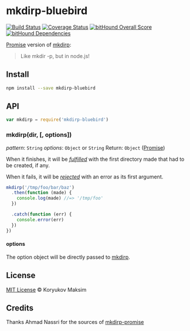 # mkdirp-bluebird

[![Build Status](https://travis-ci.org/maxkoryukov/mkdirp-bluebird.svg?branch=master)][travis-url]
[![Coverage Status](https://coveralls.io/repos/github/maxkoryukov/mkdirp-bluebird/badge.svg?branch=master)](https://coveralls.io/github/maxkoryukov/mkdirp-bluebird?branch=master)
[![bitHound Overall Score](https://www.bithound.io/github/maxkoryukov/mkdirp-bluebird/badges/score.svg)](https://www.bithound.io/github/maxkoryukov/mkdirp-bluebird)
[![bitHound Dependencies](https://www.bithound.io/github/maxkoryukov/mkdirp-bluebird/badges/dependencies.svg)](https://www.bithound.io/github/maxkoryukov/mkdirp-bluebird/master/dependencies/npm)

[Promise] version of [mkdirp]:

> Like mkdir -p, but in node.js!

## Install

```sh
npm install --save mkdirp-bluebird
```

## API

```js
var mkdirp = require('mkdirp-bluebird')
```

### mkdirp(dir, [, options])

*pattern*: `String`
*options*: `Object` or `String`
Return: `Object` ([Promise])

When it finishes, it will be [*fulfilled*](http://bluebirdjs.com/docs/working-with-callbacks.html) with the first directory made that had to be created, if any.

When it fails, it will be [*rejected*](http://bluebirdjs.com/docs/working-with-callbacks.html) with an error as its first argument.

```js
mkdirp('/tmp/foo/bar/baz')
  .then(function (made) {
    console.log(made) //=> '/tmp/foo'
  })

  .catch(function (err) {
    console.error(err)
  })
})
```

#### options

The option object will be directly passed to [mkdirp](https://github.com/substack/node-mkdirp#mkdirpdir-opts-cb).

## License

[MIT License](LICENSE) &copy; Koryukov Maksim

## Credits

Thanks Ahmad Nassri for the sources of [mkdirp-promise](https://github.com/ahmadnassri/mkdirp-promise)

[travis-url]: https://travis-ci.org/maxkoryukov/mkdirp-bluebird

[npm-url]: https://www.npmjs.com/package/mkdirp-bluebird

[david-url]: https://david-dm.org/maxkoryukov/mkdirp-bluebird
[david-image]: https://img.shields.io/david/ahmadnassri/mkdirp-promise.svg?style=flat-square

[mkdirp]: https://github.com/substack/node-mkdirp
[Promise]: http://bluebirdjs.com/
